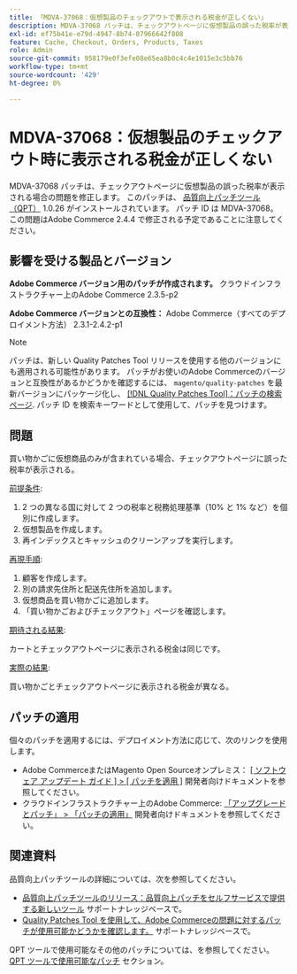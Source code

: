 ```yaml
---
title: 「MDVA-37068：仮想製品のチェックアウトで表示される税金が正しくない」
description: MDVA-37068 パッチは、チェックアウトページに仮想製品の誤った税率が表示される場合の問題を修正します。 このパッチは、[Quality Patches Tool （QPT） ] （/help/announcements/adobe-commerce-announcements/magento-quality-patches-released-new-tool-to-self-serve-quality-patches.md） 1.0.26 がインストールされている場合に利用できます。 パッチ ID は MDVA-37068。 この問題はAdobe Commerce 2.4.4 で修正される予定であることに注意してください。
exl-id: ef75b41e-e79d-4947-8b74-87966642f808
feature: Cache, Checkout, Orders, Products, Taxes
role: Admin
source-git-commit: 958179e0f3efe08e65ea8b0c4c4e1015e3c5bb76
workflow-type: tm+mt
source-wordcount: '429'
ht-degree: 0%

---
```


# MDVA-37068：仮想製品のチェックアウト時に表示される税金が正しくない

MDVA-37068 パッチは、チェックアウトページに仮想製品の誤った税率が表示される場合の問題を修正します。 このパッチは、 [品質向上パッチツール（QPT）](/help/announcements/adobe-commerce-announcements/magento-quality-patches-released-new-tool-to-self-serve-quality-patches.md) 1.0.26 がインストールされています。 パッチ ID は MDVA-37068。 この問題はAdobe Commerce 2.4.4 で修正される予定であることに注意してください。

## 影響を受ける製品とバージョン

**Adobe Commerce バージョン用のパッチが作成されます。**
クラウドインフラストラクチャー上のAdobe Commerce 2.3.5-p2

**Adobe Commerce バージョンとの互換性：**
Adobe Commerce（すべてのデプロイメント方法） 2.3.1-2.4.2-p1

>[!NOTE]
>
>パッチは、新しい Quality Patches Tool リリースを使用する他のバージョンにも適用される可能性があります。 パッチがお使いのAdobe Commerceのバージョンと互換性があるかどうかを確認するには、 `magento/quality-patches` を最新バージョンにパッケージ化し、 [[!DNL Quality Patches Tool]：パッチの検索ページ](https://devdocs.magento.com/quality-patches/tool.html#patch-grid). パッチ ID を検索キーワードとして使用して、パッチを見つけます。

## 問題

買い物かごに仮想商品のみが含まれている場合、チェックアウトページに誤った税率が表示される。

<u>前提条件</u>:

1. 2 つの異なる国に対して 2 つの税率と税務処理基準（10% と 1% など）を個別に作成します。
1. 仮想製品を作成します。
1. 再インデックスとキャッシュのクリーンアップを実行します。

<u>再現手順</u>:

1. 顧客を作成します。
1. 別の請求先住所と配送先住所を追加します。
1. 仮想商品を買い物かごに追加します。
1. 「買い物かごおよびチェックアウト」ページを確認します。

<u>期待される結果</u>:

カートとチェックアウトページに表示される税金は同じです。

<u>実際の結果</u>:

買い物かごとチェックアウトページに表示される税金が異なる。

## パッチの適用

個々のパッチを適用するには、デプロイメント方法に応じて、次のリンクを使用します。

* Adobe CommerceまたはMagento Open Sourceオンプレミス： [[ ソフトウェア アップデート ガイド ] > [ パッチを適用 ]](https://devdocs.magento.com/guides/v2.4/comp-mgr/patching/mqp.html) 開発者向けドキュメントを参照してください。
* クラウドインフラストラクチャー上のAdobe Commerce: [「アップグレードとパッチ」 > 「パッチの適用」](https://devdocs.magento.com/cloud/project/project-patch.html) 開発者向けドキュメントを参照してください。

## 関連資料

品質向上パッチツールの詳細については、次を参照してください。

* [品質向上パッチツールのリリース：品質向上パッチをセルフサービスで提供する新しいツール](/help/announcements/adobe-commerce-announcements/magento-quality-patches-released-new-tool-to-self-serve-quality-patches.md) サポートナレッジベースで。
* [Quality Patches Tool を使用して、Adobe Commerceの問題に対するパッチが使用可能かどうかを確認します。](/help/support-tools/patches-available-in-qpt-tool/check-patch-for-magento-issue-with-magento-quality-patches.md) サポートナレッジベースで。

QPT ツールで使用可能なその他のパッチについては、を参照してください。 [QPT ツールで使用可能なパッチ](https://support.magento.com/hc/en-us/sections/360010506631-Patches-available-in-QPT-tool-) セクション。
